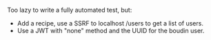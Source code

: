 Too lazy to write a fully automated test, but:

- Add a recipe, use a SSRF to localhost /users to get a list of users.
- Use a JWT with "none" method and the UUID for the boudin user.
